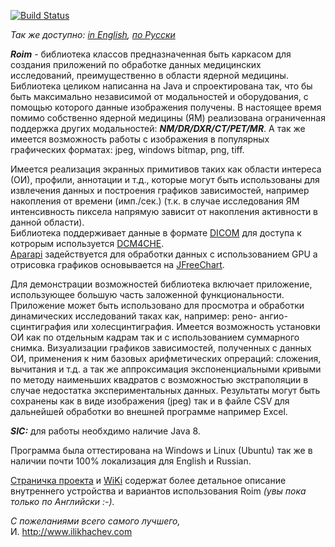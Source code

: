 [![Build Status](https://travis-ci.org/ivli/roim.svg?branch=master)](https://travis-ci.org/ivli/roim)

*Так же доступно: [in English](README.md), [по Русски](README.ru_ru.md)*


***Roim*** - библиотека классов предназначенная быть каркасом для создания приложений по обработке данных медицинских исследований, преимущественно в области ядерной медицины. 
Библиотека целиком написанна на Java и спроектирована так, что бы быть максимально независимой от модальностей и оборудования, с помощью которого данные изображения получены. 
В настоящее время помимо собственно ядерной медицины (ЯМ) реализована ограниченная поддержка других модальностей: ***NM/DR/DXR/CT/PET/MR***. 
А так же имеется возможность работы с изображения в популярных графических форматах: jpeg, windows bitmap, png, tiff.
 

Имеется реализация экранных примитивов таких как области интереса (ОИ), профили, аннотации и т.д., которые могут быть использованы для извлечения данных и построения графиков зависимостей,
 например накопления от времени (имп./сек.) (т.к. в случае исследования ЯМ интенсивность пиксела напрямую зависит от накопления активности в данной области).     
Библиотека поддерживает данные в формате [DICOM](<https://ru.wikipedia.org/wiki/DICOM>) для доступа к котрорым используется [DCM4CHE](<http://www.dcm4che.org>).  
[Aparapi](<https://aparapi.github.io/>) задействуется для обработки данных с использованием GPU а отрисовка графиков основывается на [JFreeChart](<http://www.jfree.org/jfreechart/>). 

Для демонстрации возможностей библиотека включает приложение, использующее большую часть заложенной функциональности. 
Приложение может быть использовано для просмотра и обработки динамических исследований таках как, например: рено- ангио- сцинтиграфия или холесцинтиграфия.
Имеется возможность установки ОИ как по отдельным кадрам так и с использованием суммарного снимка. Визуализации графиков зависимостей, полученных с данных ОИ, 
применения к ним базовых арифметических опрераций: сложения, вычитания и т.д. а так же аппроксимация экспоненциальными кривыми по методу наименьших квадратов с возможностью экстраполяции в случае недостатка экспериментальных данных. 
Результаты могут быть сохранены как в виде изображения (jpeg) так и в файле CSV для дальнейшей обработки во внешней программе например Excel.          


***SIC:*** для работы необхдимо наличие Java 8.



Программа была оттестирована на Windows и Linux (Ubuntu) так же в наличии почти 100% локализация для English и Russian.

[Страничка проекта](<http://ivli.github.io/roim/>) и [WiKi](<https://github.com/ivli/roim/wiki/ROIM>) содержат более детальное описание внутреннего устройства и вариантов использования Roim *(увы пока только по Английски :-).*  


*С пожеланиями всего самого лучшего,*   
И.
http://www.ilikhachev.com